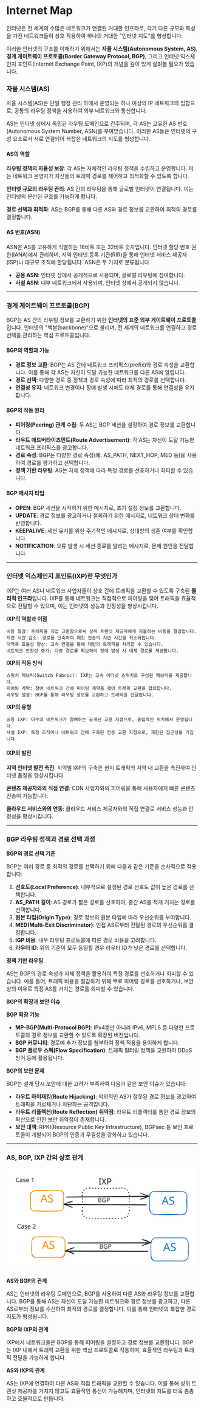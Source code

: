 # Internet Map

인터넷은 전 세계의 수많은 네트워크가 연결된 거대한 인프라로, 각기 다른 규모와 특성을 가진 네트워크들이 상호 작용하여 하나의 거대한 "인터넷 지도"를 형성합니다.&#x20;

이러한 인터넷의 구조를 이해하기 위해서는 **자율 시스템(Autonomous System, AS)**, **경계 게이트웨이 프로토콜(Border Gateway Protocol, BGP)**, 그리고 인터넷 익스체인지 포인트(Internet Exchange Point, IXP)의 개념을 깊이 있게 살펴볼 필요가 있습니다.&#x20;

### **자율 시스템(AS)**

자율 시스템(AS)은 단일 행정 관리 하에서 운영되는 하나 이상의 IP 네트워크의 집합으로, 공통의 라우팅 정책을 사용하여 외부 네트워크와 통신합니다.&#x20;

AS는 인터넷 상에서 독립된 라우팅 도메인으로 간주되며, 각 AS는 고유한 AS 번호(Autonomous System Number, ASN)를 부여받습니다. 이러한 AS들은 인터넷의 구성 요소로서 서로 연결되어 복잡한 네트워크의 지도를 형성합니다.

#### **AS의 역할**

**라우팅 정책의 자율성 보장**: 각 AS는 자체적인 라우팅 정책을 수립하고 운영합니다. 이는 네트워크 운영자가 자신들의 트래픽 경로를 제어하고 최적화할 수 있도록 합니다.

**인터넷 규모의 라우팅 관리**: AS 간의 라우팅을 통해 글로벌 인터넷이 연결됩니다. 이는 인터넷의 분산된 구조를 가능하게 합니다.

**경로 선택과 최적화**: AS는 BGP를 통해 다른 AS와 경로 정보를 교환하여 최적의 경로를 결정합니다.

#### **AS 번호(ASN)**

ASN은 AS를 고유하게 식별하는 16비트 또는 32비트 숫자입니다. 인터넷 할당 번호 권한(IANA)에서 관리하며, 지역 인터넷 등록 기관(RIR)을 통해 인터넷 서비스 제공자(ISP)나 대규모 조직에 할당됩니다. ASN은 두 가지로 분류됩니다

* **공용 ASN**: 인터넷 상에서 공개적으로 사용되며, 글로벌 라우팅에 참여합니다.
* **사설 ASN**: 내부 네트워크에서 사용되며, 인터넷 상에서 공개되지 않습니다.

***

### **경계 게이트웨이 프로토콜(BGP)**

BGP는 AS 간의 라우팅 정보를 교환하기 위한 **인터넷의 표준 외부 게이트웨이 프로토콜**입니다. 인터넷의 "백본(backbone)"으로 불리며, 전 세계의 네트워크를 연결하고 경로 선택을 관리하는 핵심 프로토콜입니다.

#### **BGP의 역할과 기능**

* **경로 정보 교환**: BGP는 AS 간에 네트워크 프리픽스(prefix)와 경로 속성을 교환합니다. 이를 통해 각 AS는 자신이 도달 가능한 네트워크를 다른 AS에 알립니다.
* **경로 선택**: 다양한 경로 중 정책과 경로 속성에 따라 최적의 경로를 선택합니다.
* **연결성 유지**: 네트워크 변경이나 장애 발생 시에도 대체 경로를 통해 연결성을 유지합니다.

#### **BGP의 작동 원리**

* **피어링(Peering) 관계 수립**: 두 AS는 BGP 세션을 설정하여 경로 정보를 교환합니다.
* **라우트 애드버타이즈먼트(Route Advertisement)**: 각 AS는 자신이 도달 가능한 네트워크 프리픽스를 광고합니다.
* **경로 속성**: BGP는 다양한 경로 속성(예: AS\_PATH, NEXT\_HOP, MED 등)을 사용하여 경로를 평가하고 선택합니다.
* **정책 기반 라우팅**: AS는 자체 정책에 따라 특정 경로를 선호하거나 회피할 수 있습니다.

#### **BGP 메시지 타입**

* **OPEN**: BGP 세션을 시작하기 위한 메시지로, 초기 설정 정보를 교환합니다.
* **UPDATE**: 경로 정보를 광고하거나 철회하기 위한 메시지로, 네트워크 상태 변화를 반영합니다.
* **KEEPALIVE**: 세션 유지를 위한 주기적인 메시지로, 상대방의 생존 여부를 확인합니다.
* **NOTIFICATION**: 오류 발생 시 세션 종료를 알리는 메시지로, 문제 원인을 전달합니다.

***

### **인터넷 익스체인지 포인트(IXP)란 무엇인가**

IXP는 여러 AS나 네트워크 사업자들이 상호 간에 트래픽을 교환할 수 있도록 구축된 **물리적 인프라**입니다. IXP를 통해 네트워크는 직접적으로 피어링을 맺어 트래픽을 효율적으로 전달할 수 있으며, 이는 인터넷의 성능과 안정성을 향상시킵니다.

**IXP의 역할과 이점**

```
비용 절감: 트래픽을 직접 교환함으로써 상위 트랜싯 제공자에게 지불하는 비용을 절감합니다.
지연 시간 감소: 경로를 단축하여 패킷 전송의 지연 시간을 최소화합니다.
대역폭 효율성 향상: 고속 연결을 통해 대량의 트래픽을 처리할 수 있습니다.
네트워크 안정성 증가: 다중 경로를 확보하여 장애 발생 시 대체 경로를 제공합니다.
```

**IXP의 작동 방식**

```
스위치 패브릭(Switch Fabric): IXP는 고속 이더넷 스위치로 구성된 패브릭을 제공합니다.
피어링 계약: 참여 네트워크 간에 피어링 계약을 맺어 트래픽 교환을 합의합니다.
라우팅 설정: BGP를 통해 라우팅 정보를 교환하고 트래픽을 전달합니다.
```

**IXP의 유형**

```
공용 IXP: 다수의 네트워크가 참여하는 공개된 교환 지점으로, 중립적인 위치에서 운영됩니다.
사설 IXP: 특정 조직이나 네트워크 간에 구축된 전용 교환 지점으로, 제한된 접근성을 가집니다
```

#### **IXP의 발전**

**지역 인터넷 발전 촉진**: 지역별 IXP의 구축은 현지 트래픽의 지역 내 교환을 촉진하여 인터넷 품질을 향상시킵니다.

**콘텐츠 제공자와의 직접 연결**: CDN 사업자와의 피어링을 통해 사용자에게 빠른 콘텐츠 전송이 가능합니다.

**클라우드 서비스와의 연동**: 클라우드 서비스 제공자와의 직접 연결로 서비스 성능과 안정성을 향상시킵니다.

***

### **BGP 라우팅 정책과 경로 선택 과정**

**BGP의 경로 선택 기준**

BGP는 여러 경로 중 최적의 경로를 선택하기 위해 다음과 같은 기준을 순차적으로 적용합니다:

1. **선호도(Local Preference)**: 내부적으로 설정된 경로 선호도 값이 높은 경로를 선택합니다.
2. **AS\_PATH 길이**: AS 경로가 짧은 경로를 선호하여, 중간 AS를 적게 거치는 경로를 선택합니다.
3. **원본 타입(Origin Type)**: 경로 정보의 원본 타입에 따라 우선순위를 부여합니다.
4. **MED(Multi-Exit Discriminator)**: 인접 AS로부터 전달된 경로의 우선순위를 결정합니다.
5. **IGP 비용**: 내부 라우팅 프로토콜에 따른 경로 비용을 고려합니다.
6. **라우터 ID**: 위의 기준이 모두 동일할 경우 라우터 ID가 낮은 경로를 선택합니다.

**정책 기반 라우팅**

AS는 BGP의 경로 속성과 자체 정책을 활용하여 특정 경로를 선호하거나 회피할 수 있습니다. 예를 들어, 트래픽 비용을 절감하기 위해 무료 피어링 경로를 선호하거나, 보안상의 이유로 특정 AS를 거치는 경로를 회피할 수 있습니다.

**BGP의 확장과 보안 이슈**

**BGP 확장 기능**

* **MP-BGP(Multi-Protocol BGP)**: IPv4뿐만 아니라 IPv6, MPLS 등 다양한 프로토콜의 경로 정보를 교환할 수 있도록 확장된 버전입니다.
* **BGP 커뮤니티**: 경로에 추가 정보를 첨부하여 정책 적용을 용이하게 합니다.
* **BGP 플로우 스펙(Flow Specification)**: 트래픽 필터링 정책을 교환하여 DDoS 방어 등에 활용됩니다.

**BGP의 보안 문제**

BGP는 설계 당시 보안에 대한 고려가 부족하여 다음과 같은 보안 이슈가 있습니다:

* **라우트 하이재킹(Route Hijacking)**: 악의적인 AS가 잘못된 경로 정보를 광고하여 트래픽을 가로채거나 차단하는 공격입니다.
* **라우트 리플렉션(Route Reflection) 취약점**: 라우트 리플렉터를 통한 경로 정보의 확산으로 인한 보안 취약점이 존재합니다.
* **보안 대책**: RPKI(Resource Public Key Infrastructure), BGPsec 등 보안 프로토콜이 개발되어 BGP의 인증과 무결성을 강화하고 있습니다.

***

### **AS, BGP, IXP 간의 상호 관계**

<img src="../../../.gitbook/assets/file.excalidraw.svg" alt="" class="gitbook-drawing">

**AS와 BGP의 관계**

AS는 인터넷의 라우팅 도메인으로, BGP를 사용하여 다른 AS와 라우팅 정보를 교환합니다. BGP를 통해 AS는 자신이 도달 가능한 네트워크와 경로 정보를 광고하고, 다른 AS로부터 정보를 수신하여 최적의 경로를 결정합니다. 이를 통해 인터넷의 복잡한 경로 지도가 형성됩니다.

**BGP와 IXP의 관계**

IXP에서 네트워크들은 BGP를 통해 피어링을 설정하고 경로 정보를 교환합니다. BGP는 IXP 내에서 트래픽 교환을 위한 핵심 프로토콜로 작동하며, 효율적인 라우팅과 트래픽 전달을 가능하게 합니다.

**AS와 IXP의 관계**

AS는 IXP에 연결하여 다른 AS와 직접 트래픽을 교환할 수 있습니다. 이를 통해 상위 트랜싯 제공자를 거치지 않고도 효율적인 통신이 가능해지며, 인터넷의 지도를 더욱 촘촘하고 효율적으로 만듭니다.
